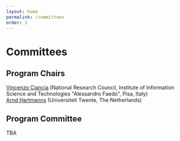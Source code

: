 ```yaml
---
layout: home
permalink: /committees
order: 1
---
```


# Committees


## Program Chairs

[Vincenzo Ciancia](https://vincenzoml.github.io/) (National Research Council, Institute of Information Science and Technologies "Alessandro Faedo", Pisa, Italy)  
[Arnd Hartmanns](https://orcid.org/0000-0003-3268-8674) (Universiteit Twente, The Netherlands)  

## Program Committee

TBA